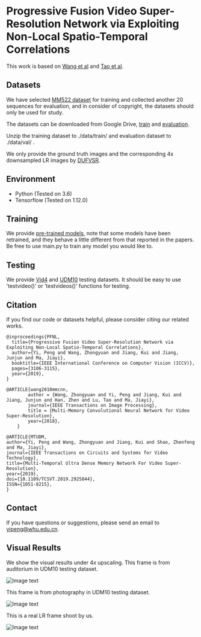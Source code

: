 # Progressive Fusion Video Super-Resolution Network via Exploiting Non-Local Spatio-Temporal Correlations
This work is based on [Wang et al](https://github.com/psychopa4/MMCNN) and [Tao et al](https://github.com/jiangsutx/SPMC_VideoSR).

## Datasets
We have selected [MM522 dataset](https://github.com/psychopa4/MMCNN) for training and collected another 20 sequences for evaluation, and in consider of copyright, the datasets should only be used for study.

The datasets can be downloaded from Google Drive, [train](https://drive.google.com/open?id=1xPMYiA0JwtUe9GKiUa4m31XvDPnX7Juu) and [evaluation](https://drive.google.com/file/d/1Px0xAE2EUzXbgfDJZVR2KfG7zAk7wPZO/view?usp=sharing).

Unzip the training dataset to ./data/train/ and evaluation dataset to ./data/val/ .

We only provide the ground truth images and the corresponding 4x downsampled LR images by [DUFVSR](https://github.com/yhjo09/VSR-DUF).

## Environment
  - Python (Tested on 3.6)
  - Tensorflow (Tested on 1.12.0)

## Training
We provide [pre-trained models](https://drive.google.com/file/d/1RuiuQngwRx0ea_ZTHXhbqIrLgfVCOoKD/view?usp=sharing), note that some models have been retrained, and they behave a little different from that reported in the papers.
Be free to use main.py to train any model you would like to.

## Testing
We provide [Vid4](https://drive.google.com/file/d/1-Sy3t0zgbUskX1rr2Vu7oM9ssLlfIvzd/view?usp=sharing) and [UDM10](https://drive.google.com/file/d/1IEURw2U4V9KNejw3YptPL6gWM2xLE6bq/view?usp=sharing) testing datasets.
It should be easy to use 'testvideo()' or 'testvideos()' functions for testing.

## Citation
If you find our code or datasets helpful, please consider citing our related works.
```
@inproceedings{PFNL,
  title={Progressive Fusion Video Super-Resolution Network via Exploiting Non-Local Spatio-Temporal Correlations},
  author={Yi, Peng and Wang, Zhongyuan and Jiang, Kui and Jiang, Junjun and Ma, Jiayi},
  booktitle={IEEE International Conference on Computer Vision (ICCV)},
  pages={3106-3115},
  year={2019},
}

@ARTICLE{wang2018mmcnn,
        author = {Wang, Zhongyuan and Yi, Peng and Jiang, Kui and Jiang, Junjun and Han, Zhen and Lu, Tao and Ma, Jiayi},
        journal={IEEE Transactions on Image Processing},
        title = {Multi-Memory Convolutional Neural Network for Video Super-Resolution},
        year={2018},
    }

@ARTICLE{MTUDM, 
author={Yi, Peng and Wang, Zhongyuan and Jiang, Kui and Shao, Zhenfeng and Ma, Jiayi}, 
journal={IEEE Transactions on Circuits and Systems for Video Technology}, 
title={Multi-Temporal Ultra Dense Memory Network For Video Super-Resolution}, 
year={2019}, 
doi={10.1109/TCSVT.2019.2925844}, 
ISSN={1051-8215},
}
```

## Contact
If you have questions or suggestions, please send an email to yipeng@whu.edu.cn.

## Visual Results
We show the visual results under 4x upscaling.
This frame is from auditorium in UDM10 testing dataset.

![Image text](https://github.com/psychopa4/PFNL/blob/master/pictures/comp0.jpg)

This frame is from photography in UDM10 testing dataset.

![Image text](https://github.com/psychopa4/PFNL/blob/master/pictures/comp1.jpg)

This is a real LR frame shoot by us.

![Image text](https://github.com/psychopa4/PFNL/blob/master/pictures/comp2.jpg)